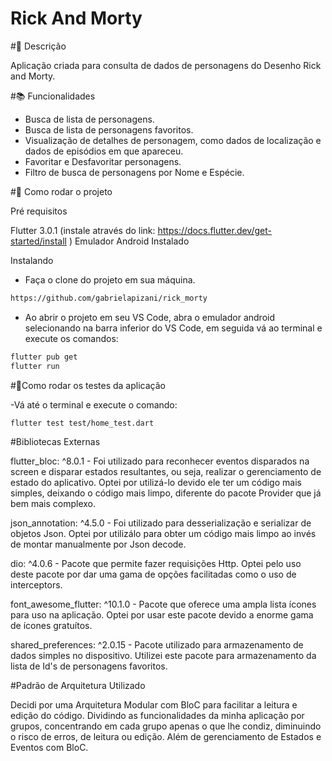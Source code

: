 # Rick And Morty

#📝 Descrição

Aplicação criada para consulta de dados de personagens do Desenho Rick and Morty.

#📚 Funcionalidades

- Busca de lista de personagens.
- Busca de lista de personagens favoritos.
- Visualização de detalhes de personagem, como dados de localização e dados de episódios em que apareceu.
- Favoritar e Desfavoritar personagens.
- Filtro de busca de personagens por Nome e Espécie.

#🏁 Como rodar o projeto

Pré requisitos

Flutter 3.0.1 (instale através do link: https://docs.flutter.dev/get-started/install )
Emulador Android Instalado

Instalando

- Faça o clone do projeto em sua máquina.

```sh
https://github.com/gabrielapizani/rick_morty
```

- Ao abrir o projeto em seu VS Code, abra o emulador android selecionando na barra inferior do VS Code, em seguida vá ao terminal e execute os comandos:

```sh
flutter pub get
flutter run
```

#🔧Como rodar os testes da aplicação

-Vá até o terminal e execute o comando:

```sh
flutter test test/home_test.dart
```

#Bibliotecas Externas

flutter_bloc: ^8.0.1 - Foi utilizado para reconhecer eventos disparados na screen e disparar estados resultantes, ou seja, realizar o gerenciamento de estado do aplicativo. Optei por utilizá-lo devido ele ter um código mais simples, deixando o código mais limpo, diferente do pacote Provider que já bem mais complexo.

json_annotation: ^4.5.0 - Foi utilizado para desserialização e serializar de objetos Json. Optei por utilizálo para obter um código mais limpo ao invés de montar manualmente por Json decode.

dio: ^4.0.6 - Pacote que permite fazer requisições Http. Optei pelo uso deste pacote por dar uma gama de opções facilitadas como o uso de interceptors.

font_awesome_flutter: ^10.1.0 - Pacote que oferece uma ampla lista ícones para uso na aplicação. Optei por usar este pacote devido a enorme gama de ícones gratuítos.

shared_preferences: ^2.0.15 - Pacote utilizado para armazenamento de dados simples no dispositivo. Utilizei este pacote para armazenamento da lista de Id's de personagens favoritos.

#Padrão de Arquitetura Utilizado

Decidi por uma Arquitetura Modular com BloC para facilitar a leitura e edição do código. Dividindo as funcionalidades da minha aplicação por grupos, concentrando em cada grupo apenas o que lhe condiz, diminuindo o risco de erros, de leitura ou edição. Além de gerenciamento de Estados e Eventos com BloC.
